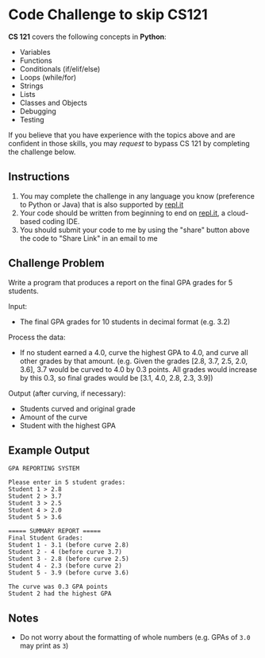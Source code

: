 # Code Challenge to skip CS121

**CS 121** covers the following concepts in **Python**:
  - Variables
  - Functions
  - Conditionals (if/elif/else)
  - Loops (while/for)
  - Strings
  - Lists
  - Classes and Objects
  - Debugging
  - Testing

If you believe that you have experience with the topics above and are confident in those skills, you may _request_ to bypass CS 121 by completing the challenge below.

## Instructions
1. You may complete the challenge in any language you know (preference to Python or Java) that is also supported by [repl.it](https://repl.it)
1. Your code should be written from beginning to end on [repl.it](https://repl.it/languages/), a cloud-based coding IDE.
1. You should submit your code to me by using the "share" button above the code to "Share Link" in an email to me

## Challenge Problem
Write a program that produces a report on the final GPA grades for 5 students.

Input:
  - The final GPA grades for 10 students in decimal format (e.g. 3.2)

Process the data:
  - If no student earned a 4.0, curve the highest GPA to 4.0, and curve all other grades by that amount. (e.g. Given the grades [2.8, 3.7, 2.5, 2.0, 3.6], 3.7 would be curved to 4.0 by 0.3 points. All grades would increase by this 0.3, so final grades would be [3.1, 4.0, 2.8, 2.3, 3.9])

Output (after curving, if necessary):
  - Students curved and original grade
  - Amount of the curve
  - Student with the highest GPA

## Example Output
```
GPA REPORTING SYSTEM

Please enter in 5 student grades:
Student 1 > 2.8
Student 2 > 3.7
Student 3 > 2.5
Student 4 > 2.0
Student 5 > 3.6

===== SUMMARY REPORT =====
Final Student Grades:
Student 1 - 3.1 (before curve 2.8)
Student 2 - 4 (before curve 3.7)
Student 3 - 2.8 (before curve 2.5)
Student 4 - 2.3 (before curve 2)
Student 5 - 3.9 (before curve 3.6)

The curve was 0.3 GPA points
Student 2 had the highest GPA
```

## Notes
- Do not worry about the formatting of whole numbers (e.g. GPAs of `3.0` may print as `3`)
